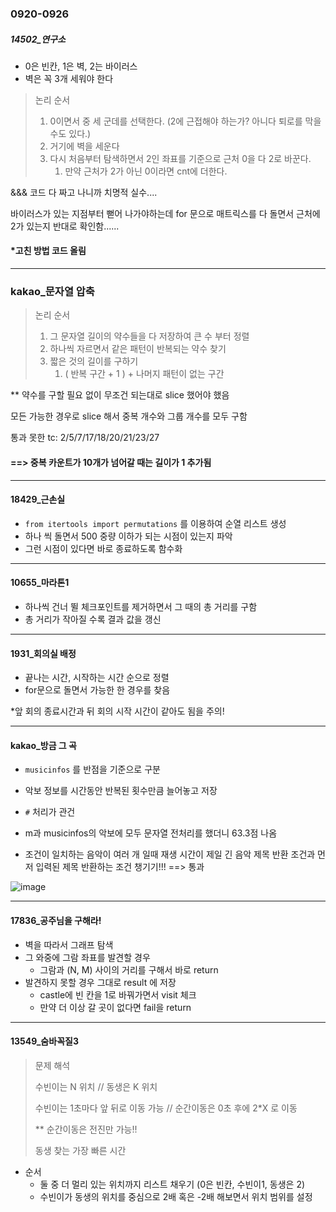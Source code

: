 ### 0920-0926

##### 14502_연구소

- 0은 빈칸, 1은 벽, 2는 바이러스 
- 벽은 꼭 3개 세워야 한다 

> 논리 순서 
>
> 1. 0이면서 중 세 군데를 선택한다. (2에 근접해야 하는가? 아니다 퇴로를 막을 수도 있다.)
> 2. 거기에 벽을 세운다
> 3. 다시 처음부터 탐색하면서 2인 좌표를 기준으로 근처 0을 다 2로 바꾼다. 
>    1. 만약 근처가 2가 아닌 0이라면 cnt에 더한다. 

&&& 코드 다 짜고 나니까 치명적 실수....

바이러스가 있는 지점부터 뻗어 나가야하는데 for 문으로 매트릭스를 다 돌면서 근처에 2가 있는지 반대로 확인함......

#### *고친 방법 코드 올림 

<hr>

### kakao_문자열 압축

> 논리 순서
>
> 1. 그 문자열 길이의 약수들을 다 저장하여 큰 수 부터 정렬
> 2. 하나씩 자르면서 같은 패턴이 반복되는 약수 찾기 
> 3. 짧은 것의 길이를 구하기 
>    1. ( 반복 구간 + 1 ) + 나머지 패턴이 없는 구간 

** 약수를 구할 필요 없이 무조건 되는대로 slice 했어야 했음 

모든 가능한 경우로 slice 해서 중복 개수와 그룹 개수를 모두 구함 

통과 못한 tc: 2/5/7/17/18/20/21/23/27

####  ==> 중복 카운트가 10개가 넘어갈 때는 길이가 1 추가됨 

<hr>

#### 18429_근손실

- `from itertools import permutations` 를 이용하여 순열 리스트 생성
- 하나 씩 돌면서 500 중량 이하가 되는 시점이 있는지 파악
- 그런 시점이 있다면 바로 종료하도록 함수화 

<hr>

#### 10655_마라톤1

- 하나씩 건너 뛸 체크포인트를 제거하면서 그 때의 총 거리를 구함
- 총 거리가 작아질 수록 결과 값을 갱신



<hr>

#### 1931_회의실 배정

- 끝나는 시간, 시작하는 시간 순으로 정렬
- for문으로 돌면서 가능한 한 경우를 찾음 

*앞 회의 종료시간과 뒤 회의 시작 시간이 같아도 됨을 주의! 

<hr>

#### kakao_방금 그 곡 

- `musicinfos` 를 반점을 기준으로 구분 
- 악보 정보를 시간동안 반복된 횟수만큼 늘어놓고 저장 
- `#` 처리가 관건 
- m과 musicinfos의 악보에 모두 문자열 전처리를 했더니 63.3점 나옴 

- 조건이 일치하는 음악이 여러 개 일때 재생 시간이 제일 긴 음악 제목 반환 조건과 먼저 입력된 제목 반환하는 조건 챙기기!!! ==> 통과 

![image](https://user-images.githubusercontent.com/77471673/134760385-39f7e10d-7fe0-4d5b-8ee3-a99436a3727c.png)

<hr>

#### 17836_공주님을 구해라! 

- 벽을 따라서 그래프 탐색 
- 그 와중에 그람 좌표를 발견할 경우 
  - 그람과 (N, M) 사이의 거리를 구해서 바로 return 
- 발견하지 못할 경우 그대로 result 에 저장 
  - castle에 빈 칸을 1로 바꿔가면서 visit 체크 
  - 만약 더 이상 갈 곳이 없다면 fail을 return 

<hr>

#### 13549_숨바꼭질3

> 문제 해석
>
> 수빈이는 N 위치 // 동생은 K 위치 
>
> 수빈이는 1초마다 앞 뒤로 이동 가능 // 순간이동은 0초 후에 2*X 로 이동 
>
> ** 순간이동은 전진만 가능!!
>
> 동생 찾는 가장 빠른 시간 

- 순서 
  - 둘 중 더 멀리 있는 위치까지 리스트 채우기 (0은 빈칸, 수빈이1, 동생은 2)
  - 수빈이가 동생의 위치를 중심으로 2배 혹은 -2배 해보면서 위치 범위를 설정


